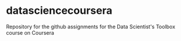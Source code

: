 # datasciencecoursera
Repository for the github assignments for the Data Scientist's Toolbox course on Coursera
